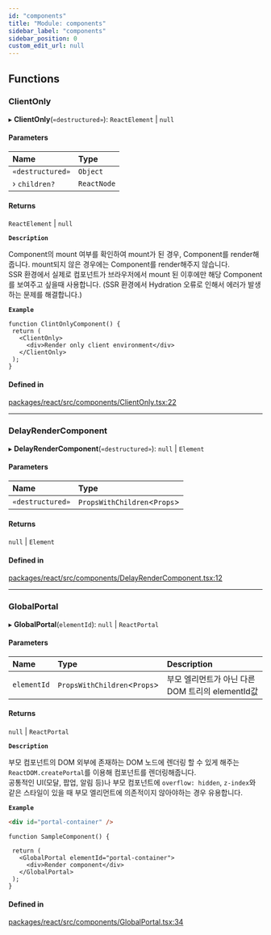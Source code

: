 ```yaml
---
id: "components"
title: "Module: components"
sidebar_label: "components"
sidebar_position: 0
custom_edit_url: null
---
```


## Functions

### ClientOnly

▸ **ClientOnly**(`«destructured»`): `ReactElement` \| ``null``

#### Parameters

| Name | Type |
| :------ | :------ |
| `«destructured»` | `Object` |
| › `children?` | `ReactNode` |

#### Returns

`ReactElement` \| ``null``

**`Description`**

Component의 mount 여부를 확인하여 mount가 된 경우, Component를 render해줍니다.
mount되지 않은 경우에는 Component를 render해주지 않습니다. <br />
SSR 환경에서 실제로 컴포넌트가 브라우저에서 mount 된 이후에만 해당 Component를 보여주고 싶을때 사용합니다.
(SSR 환경에서 Hydration 오류로 인해서 에러가 발생하는 문제를 해결합니다.)

**`Example`**

```tsx
function ClintOnlyComponent() {
 return (
   <ClientOnly>
     <div>Render only client environment</div>
   </ClientOnly>
 );
}
```

#### Defined in

[packages/react/src/components/ClientOnly.tsx:22](https://github.com/mbti-nf-team/frontend-libraries/blob/5614e38/packages/react/src/components/ClientOnly.tsx#L22)

___

### DelayRenderComponent

▸ **DelayRenderComponent**(`«destructured»`): ``null`` \| `Element`

#### Parameters

| Name | Type |
| :------ | :------ |
| `«destructured»` | `PropsWithChildren`\<`Props`\> |

#### Returns

``null`` \| `Element`

#### Defined in

[packages/react/src/components/DelayRenderComponent.tsx:12](https://github.com/mbti-nf-team/frontend-libraries/blob/5614e38/packages/react/src/components/DelayRenderComponent.tsx#L12)

___

### GlobalPortal

▸ **GlobalPortal**(`elementId`): ``null`` \| `ReactPortal`

#### Parameters

| Name | Type | Description |
| :------ | :------ | :------ |
| `elementId` | `PropsWithChildren`\<`Props`\> | 부모 엘리먼트가 아닌 다른 DOM 트리의 elementId값 |

#### Returns

``null`` \| `ReactPortal`

**`Description`**

부모 컴포넌트의 DOM 외부에 존재하는 DOM 노드에 렌더링 할 수 있게 해주는
`ReactDOM.createPortal`를 이용해 컴포넌트를 렌더링해줍니다. <br />
공통적인 UI(모달, 팝업, 알림 등)나 부모 컴포넌트에
`overflow: hidden`, `z-index`와 같은 스타일이 있을 때 부모 엘리먼트에 의존적이지 않아야하는 경우 유용합니다.

**`Example`**

```html title="html"
<div id="portal-container" />
```

```tsx title="tsx"
function SampleComponent() {

 return (
   <GlobalPortal elementId="portal-container">
     <div>Render component</div>
   </GlobalPortal>
 );
}
```

#### Defined in

[packages/react/src/components/GlobalPortal.tsx:34](https://github.com/mbti-nf-team/frontend-libraries/blob/5614e38/packages/react/src/components/GlobalPortal.tsx#L34)
